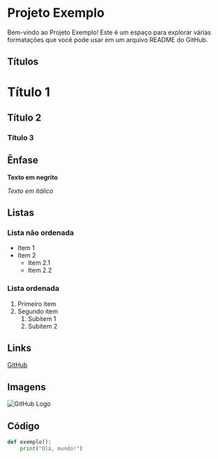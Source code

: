 # Projeto Exemplo

Bem-vindo ao Projeto Exemplo! Este é um espaço para explorar várias formatações que você pode usar em um arquivo README do GitHub.

## Títulos

# Título 1
## Título 2
### Título 3

## Ênfase

**Texto em negrito**

*Texto em itálico*

## Listas

### Lista não ordenada
- Item 1
- Item 2
  - Item 2.1
  - Item 2.2

### Lista ordenada
1. Primeiro item
2. Segundo item
   1. Subitem 1
   2. Subitem 2

## Links

[GitHub](https://github.com)

## Imagens

![GitHub Logo](https://github.githubassets.com/images/modules/logos_page/GitHub-Mark.png)

## Código

```python
def exemplo():
    print("Olá, mundo!")
